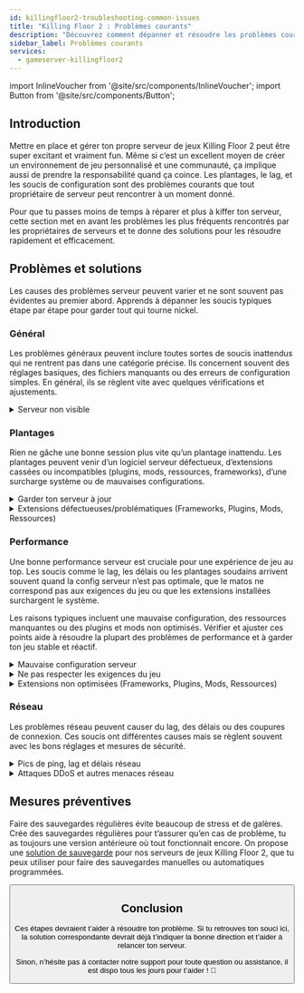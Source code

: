 ```yaml
---
id: killingfloor2-troubleshooting-common-issues
title: "Killing Floor 2 : Problèmes courants"
description: "Découvrez comment dépanner et résoudre les problèmes courants des serveurs de jeux Killing Floor 2 pour une expérience de jeu fluide → En savoir plus maintenant"
sidebar_label: Problèmes courants
services:
  - gameserver-killingfloor2
---
```


import InlineVoucher from '@site/src/components/InlineVoucher';
import Button from '@site/src/components/Button';

## Introduction

Mettre en place et gérer ton propre serveur de jeux Killing Floor 2 peut être super excitant et vraiment fun. Même si c’est un excellent moyen de créer un environnement de jeu personnalisé et une communauté, ça implique aussi de prendre la responsabilité quand ça coince. Les plantages, le lag, et les soucis de configuration sont des problèmes courants que tout propriétaire de serveur peut rencontrer à un moment donné.

Pour que tu passes moins de temps à réparer et plus à kiffer ton serveur, cette section met en avant les problèmes les plus fréquents rencontrés par les propriétaires de serveurs et te donne des solutions pour les résoudre rapidement et efficacement.


<InlineVoucher />



## Problèmes et solutions

Les causes des problèmes serveur peuvent varier et ne sont souvent pas évidentes au premier abord. Apprends à dépanner les soucis typiques étape par étape pour garder tout qui tourne nickel.

### Général
Les problèmes généraux peuvent inclure toutes sortes de soucis inattendus qui ne rentrent pas dans une catégorie précise. Ils concernent souvent des réglages basiques, des fichiers manquants ou des erreurs de configuration simples. En général, ils se règlent vite avec quelques vérifications et ajustements.

<details>
  <summary>Serveur non visible</summary>

Un serveur qui n’apparaît pas peut être dû à une initialisation incomplète. Ça peut venir d’une mauvaise configuration ou de fichiers corrompus. Tu peux souvent trouver plus d’infos dans la console du serveur ou les fichiers logs. En plus, vérifie bien que tu n’as pas de filtres incorrects dans la liste des serveurs qui empêcheraient l’affichage.

</details>


### Plantages

Rien ne gâche une bonne session plus vite qu’un plantage inattendu. Les plantages peuvent venir d’un logiciel serveur défectueux, d’extensions cassées ou incompatibles (plugins, mods, ressources, frameworks), d’une surcharge système ou de mauvaises configurations.

<details>
  <summary>Garder ton serveur à jour</summary>

Faire tourner ton serveur de jeux sur la dernière version est essentiel pour la stabilité, la sécurité et la compatibilité. Les mises à jour du jeu, les changements de framework ou les modifications d’outils tiers peuvent causer de gros soucis si ta version serveur est obsolète.

Un serveur de jeux dépassé peut planter, avoir des comportements bizarres, ou même ne pas démarrer du tout.

![img](https://screensaver01.zap-hosting.com/index.php/s/JXLHyHeMJqErHLJ/preview)


</details>

<details>
  <summary>Extensions défectueuses/problématiques (Frameworks, Plugins, Mods, Ressources)</summary>

Les plantages sont souvent causés par des extensions défectueuses ou obsolètes. Que ce soit un framework, plugin, mod ou ressource, des problèmes peuvent survenir si une extension n’est pas compatible avec la dernière version du jeu ou contient des bugs dans son code.

Ça peut provoquer des plantages, des freezes ou des erreurs, surtout quand plusieurs extensions problématiques interagissent. Si tu penses qu’une extension est en cause, essaie de la désactiver temporairement et vérifie si ton serveur reste stable sans elle. C’est une méthode simple pour identifier l’extension qui pose problème.

Assure-toi que toutes les extensions que tu utilises sont à jour, maintenues activement et testées pour la compatibilité avec la version actuelle de ton jeu pour éviter plantages et interruptions.

Pour isoler la cause des plantages, il est souvent utile de désactiver temporairement le contenu additionnel. Commence avec une configuration minimale et vérifie si le problème persiste. Si le souci disparaît, réintroduis progressivement les extensions, mods ou ressources une par une en testant à chaque étape. Cette approche incrémentale aide à identifier précisément l’élément qui pose problème. Cette méthode permet non seulement de cibler efficacement les coupables potentiels mais aussi de baser ton dépannage sur des preuves plutôt que des suppositions.

</details>

### Performance

Une bonne performance serveur est cruciale pour une expérience de jeu au top. Les soucis comme le lag, les délais ou les plantages soudains arrivent souvent quand la config serveur n’est pas optimale, que le matos ne correspond pas aux exigences du jeu ou que les extensions installées surchargent le système.

Les raisons typiques incluent une mauvaise configuration, des ressources manquantes ou des plugins et mods non optimisés. Vérifier et ajuster ces points aide à résoudre la plupart des problèmes de performance et à garder ton jeu stable et réactif.

<details>
  <summary>Mauvaise configuration serveur</summary>

Des réglages serveur incorrects ou mal ajustés peuvent entraîner une consommation excessive de ressources et causer des problèmes de performance comme du lag ou des saccades. Assure-toi que tes valeurs de configuration correspondent aux paramètres recommandés pour ton jeu et la taille de ton serveur. Revois-les et ajuste-les si besoin pour que ton serveur tourne le plus efficacement possible.

Tu peux modifier ta configuration via les paramètres disponibles dans la section **Settings** ou directement dans les fichiers de configuration sous **Configs** de ton interface web.

</details>

<details>
  <summary>Ne pas respecter les exigences du jeu</summary>

Pour que ton serveur de jeux tourne bien et de manière fiable, il est essentiel de choisir une configuration adaptée aux besoins de ton projet. Les exigences varient beaucoup selon le jeu, l’utilisation d’extensions comme les mods, plugins ou ressources, et le nombre de joueurs attendu.

ZAP-Hosting propose une configuration minimale recommandée lors de la commande. Ces suggestions sont basées sur des cas d’usage typiques et visent à t’aider à éviter les problèmes de performance courants comme le lag, les plantages ou les temps de chargement longs.

![img](https://screensaver01.zap-hosting.com/index.php/s/87ADJdwNAXxXxdk/preview)

Merci de suivre ces recommandations ou de monter en gamme si besoin pour garantir une stabilité optimale et la meilleure expérience possible pour toi et tes joueurs. C’est une recommandation minimale.

Selon l’ampleur de ton projet et la quantité de contenu additionnel, les ressources nécessaires peuvent déjà être plus élevées dès le départ ou augmenter avec le temps. Dans ce cas, upgrader ton package serveur de jeux est une solution simple pour assurer la performance et la stabilité sur la durée.

</details>

<details>
  <summary>Extensions non optimisées (Frameworks, Plugins, Mods, Ressources)</summary>

Toutes les extensions ne sont pas conçues avec la performance en tête. Que ce soit un framework, plugin, mod ou ressource, une mauvaise implémentation peut causer de gros soucis de performance sur ton serveur. Souvent, la fonctionnalité prévue marche, mais la manière dont c’est exécuté est inefficace, trop complexe ou génère une charge inutile sur les ressources serveur.

Ça peut entraîner une forte utilisation CPU, des fuites mémoire, du lag, voire des plantages, surtout quand plusieurs composants non optimisés interagissent. Assure-toi toujours que les extensions sont activement maintenues, bien documentées et testées pour la performance. En cas de doute, consulte les retours de la communauté ou surveille la performance serveur pour repérer les éléments problématiques.

Pour isoler la cause des problèmes de performance, il est souvent utile de désactiver temporairement le contenu additionnel. Commence avec une configuration minimale et vérifie si le problème persiste. Si le souci disparaît, réintroduis progressivement les extensions, mods ou ressources une par une en testant à chaque étape. Cette approche incrémentale aide à identifier précisément l’élément qui pose problème, que ce soit un conflit, une fuite mémoire ou une consommation excessive de ressources.

Cette méthode permet non seulement de cibler efficacement les coupables potentiels mais aussi de baser ton dépannage sur des preuves plutôt que des suppositions.

</details>



### Réseau
Les problèmes réseau peuvent causer du lag, des délais ou des coupures de connexion. Ces soucis ont différentes causes mais se règlent souvent avec les bons réglages et mesures de sécurité.

<details>
  <summary>Pics de ping, lag et délais réseau</summary>

Les pics de ping, le lag et les délais réseau sont généralement dus à des ressources serveur limitées, comme un CPU, une RAM ou une bande passante insuffisants.

Ils peuvent aussi survenir quand le serveur est surchargé par un grand nombre de joueurs ou des scripts et plugins gourmands en ressources. Des problèmes réseau comme un mauvais routage, une surcharge externe, ou un hébergement du serveur trop éloigné de la base de joueurs peuvent aussi augmenter la latence.

En plus, les processus en arrière-plan, une connexion internet instable, la perte de paquets, et un logiciel serveur obsolète ou mal configuré peuvent tous contribuer à des soucis de performance visibles en jeu.

Si tu rencontres du lag ou un ping élevé sur ton serveur, voici quelques étapes simples pour améliorer la performance. D’abord, assure-toi que ton serveur respecte ou dépasse les spécifications recommandées pour ton jeu et ton projet. Choisir un emplacement serveur proche de ta base de joueurs peut aussi aider à réduire la latence.

Si tu suspectes que des problèmes de routage ou des soucis réseau externes causent des délais, n’hésite pas à contacter notre support. Ils t’aideront à analyser la situation et trouver la meilleure solution possible.


</details>

<details>
  <summary>Attaques DDoS et autres menaces réseau</summary>

Les serveurs de jeux peuvent parfois être la cible d’activités réseau malveillantes, notamment des attaques par déni de service distribué (DDoS). Ces attaques inondent le serveur avec un trafic excessif, provoquant du lag, des pertes de connexion, voire une indisponibilité totale. Parfois, les attaquants tentent d’exploiter des vulnérabilités réseau ou de déstabiliser le serveur via des tentatives de connexion répétées ou des schémas de données inhabituels.

Même si la plupart de ces menaces échappent au contrôle de l’utilisateur lambda, ZAP-Hosting fournit des systèmes intégrés de protection et d’atténuation pour protéger ton serveur contre les attaques courantes et avancées. Si tu penses que ton serveur est ciblé et que ça cause des problèmes, contacte notre support pour de l’aide et des conseils.

</details>






## Mesures préventives 

Faire des sauvegardes régulières évite beaucoup de stress et de galères. Crée des sauvegardes régulières pour t’assurer qu’en cas de problème, tu as toujours une version antérieure où tout fonctionnait encore. On propose une [solution de sauvegarde](gameserver-backups.md) pour nos serveurs de jeux Killing Floor 2, que tu peux utiliser pour faire des sauvegardes manuelles ou automatiques programmées.



<Button label="Accéder à ZAP-Storage" link="https://zap-hosting.com/en/customer/home/storage/" block/>






## Conclusion

Ces étapes devraient t’aider à résoudre ton problème. Si tu retrouves ton souci ici, la solution correspondante devrait déjà t’indiquer la bonne direction et t’aider à relancer ton serveur.

Sinon, n’hésite pas à contacter notre support pour toute question ou assistance, il est dispo tous les jours pour t’aider ! 🙂

<InlineVoucher />